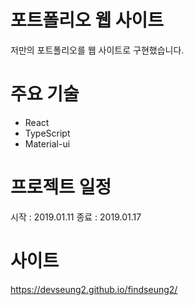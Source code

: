 # 포트폴리오 웹 사이트

저만의 포트폴리오를 웹 사이트로 구현했습니다.

# 주요 기술

- React
- TypeScript
- Material-ui

# 프로젝트 일정

시작 : 2019.01.11
종료 : 2019.01.17

# 사이트
https://devseung2.github.io/findseung2/
